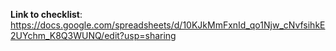**Link to checklist**: 
https://docs.google.com/spreadsheets/d/10KJkMmFxnId_qo1Njw_cNvfsihkE2UYchm_K8Q3WUNQ/edit?usp=sharing

